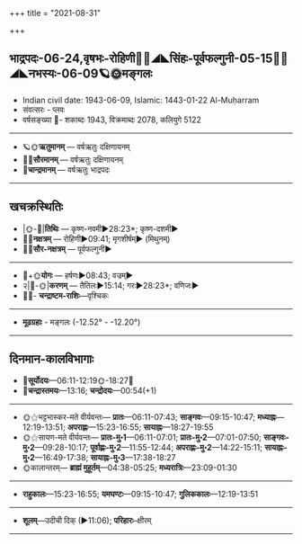 +++
title = "2021-08-31"

+++
## भाद्रपदः-06-24,वृषभः-रोहिणी🌛🌌◢◣सिंहः-पूर्वफल्गुनी-05-15🌌🌞◢◣नभस्यः-06-09🪐🌞मङ्गलः
- Indian civil date: 1943-06-09, Islamic: 1443-01-22 Al-Muḥarram
- संवत्सरः - प्लवः
- वर्षसङ्ख्या 🌛- शकाब्दः 1943, विक्रमाब्दः 2078, कलियुगे 5122
___________________
- 🪐🌞**ऋतुमानम्** — वर्षऋतुः दक्षिणायनम्
- 🌌🌞**सौरमानम्** — वर्षऋतुः दक्षिणायनम्
- 🌛**चान्द्रमानम्** — वर्षऋतुः भाद्रपदः
___________________


## खचक्रस्थितिः
- |🌞-🌛|**तिथिः** — कृष्ण-नवमी►28:23*; कृष्ण-दशमी►  
- 🌌🌛**नक्षत्रम्** — रोहिणी►09:41; मृगशीर्षम्► (मिथुनम्)  
- 🌌🌞**सौर-नक्षत्रम्** — पूर्वफल्गुनी►  
___________________
- 🌛+🌞**योगः** — हर्षणः►08:43; वज्रम्►  
- २|🌛-🌞|**करणम्** — तैतिलः►15:14; गरः►28:23*; वणिजः►  
- 🌌🌛- **चन्द्राष्टम-राशिः**—वृश्चिकः  
___________________
- **मूढग्रहाः** - मङ्गलः (-12.52° - -12.20°)
___________________


## दिनमान-कालविभागाः
- 🌅**सूर्योदयः**—06:11-12:19🌞️-18:27🌇  
- 🌛**चन्द्रास्तमयः**—13:16; **चन्द्रोदयः**—00:54(+1)  
___________________
- 🌞⚝भट्टभास्कर-मते वीर्यवन्तः— **प्रातः**—06:11-07:43; **साङ्गवः**—09:15-10:47; **मध्याह्नः**—12:19-13:51; **अपराह्णः**—15:23-16:55; **सायाह्नः**—18:27-19:55  
- 🌞⚝सायण-मते वीर्यवन्तः— **प्रातः-मु॰1**—06:11-07:01; **प्रातः-मु॰2**—07:01-07:50; **साङ्गवः-मु॰2**—09:28-10:17; **पूर्वाह्णः-मु॰2**—11:55-12:44; **अपराह्णः-मु॰2**—14:22-15:11; **सायाह्नः-मु॰2**—16:49-17:38; **सायाह्नः-मु॰3**—17:38-18:27  
- 🌞कालान्तरम्— **ब्राह्मं मुहूर्तम्**—04:38-05:25; **मध्यरात्रिः**—23:09-01:30  
___________________
- **राहुकालः**—15:23-16:55; **यमघण्टः**—09:15-10:47; **गुलिककालः**—12:19-13:51  
___________________
- **शूलम्**—उदीची दिक् (►11:06); **परिहारः**–क्षीरम्  
___________________